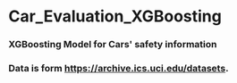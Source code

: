 # Car_Evaluation_XGBoosting
### XGBoosting Model for Cars' safety information
### Data is form https://archive.ics.uci.edu/datasets.
